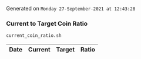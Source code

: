 Generated on `Monday 27-September-2021 at 12:43:28`

### Current to Target Coin Ratio
`current_coin_ratio.sh`

Date|Current|Target|Ratio
---|---|---|---
